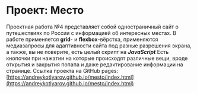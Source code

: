 # Проект: Место

Проектная работа №4 представляет собой одностраничный сайт о путешествиях по России с информацией
об интересных местах.
В работе применяется **grid**- и **flexbox**-вёрстка, применяются медиазапросы для адаптивности сайта под разные разрешения экрана, а также, вы не поверите, есть целый скрипт на **_JavaScript_**
Есть кнопочки при нажатии на которые происходят различные вещи, вроде открытия и закрытия попапа и даже редактирование информации на странице.
Cсылка проекта на GitHub pages: [https://andreykotlyarov.github.io/mesto/index.html](https://andreykotlyarov.github.io/mesto/index.html)

